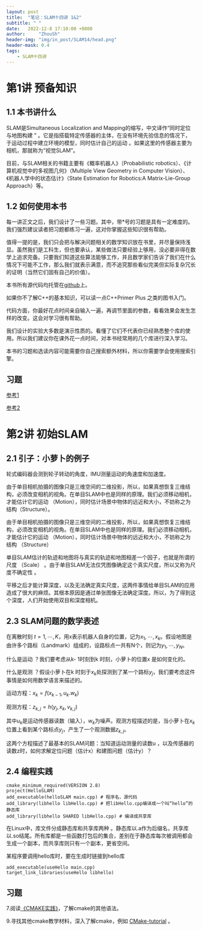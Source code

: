 ```yaml
---
layout: post
title:  "笔记：SLAM十四讲 1&2"
subtitle: " "
date:   2022-12-8 17:10:00 +0800
author:     "ZhouSh"
header-img: "img/in_post/SLAM14/head.png"
header-mask: 0.4
tags:
    - SLAM十四讲
---
```

# 第1讲 预备知识

## 1.1 本书讲什么

SLAM是Simultaneous Localization and Mapping的缩写，中文译作“同时定位与地图构建 ” 。它是指搭载特定传感器的主体，在没有环境先验信息的情况下，于运动过程中建立环境的模型，同时估计自己的运动 。如果这里的传感器主要为相机，那就称为“视觉SLAM”。

目前，与SLAM相关的书籍主要有《概率机器人》（Probabilistic robotics）、《计算机视觉中的多视图几何》（Multiple View Geometry in Computer Vision）、《机器人学中的状态估计》（State Estimation for Robotics:A Matrix-Lie-Group Approach）等。

## 1.2 如何使用本书

每一讲正文之后，我们设计了一些习题。其中，带*号的习题是具有一定难度的。我们强烈建议读者把习题都练习一遍，这对你掌握这些知识很有帮助。

值得一提的是，我们只会把与解决问题相关的数学知识放在书里，并尽量保持浅显。虽然我们是工科生，但也要承认，某些做法只要经验上够用，没必要非得在数学上追求完备。只要我们知道这些算法能够工作，并且数学家们告诉了我们在什么情况下可能不工作，那么我们就表示满意，而不追究那些看似完美但实际复杂冗长的证明（当然它们固有自己的价值）。

本书所有源代码均托管在[github](https://github.com/gaoxiang12/slambook)上。

如果你不了解C++的基本知识，可以读一点C++Primer Plus 之类的图书入门。

代码方面，你最好花点时间亲自输入一遍，再调节里面的参数，看看效果会发生怎样的改变。这会对学习很有帮助。

我们设计的实验大多数是演示性质的。看懂了它们不代表你已经熟悉整个库的使用。所以我们建议你在课外花一点时间，对本书经常用的几个库进行深入学习。

本书的习题和选读内容可能需要你自己搜索额外材料，所以你需要学会使用搜索引擎。

## 习题

[参考1](https://blog.csdn.net/joyee512/article/details/106077304)

[参考2](https://blog.csdn.net/u012348774/article/details/83576140)

# 第2讲 初始SLAM

## 2.1 引子：小萝卜的例子

轮式编码器会测到轮子转动的角度，IMU测量运动的角速度和加速度。

由于单目相机拍摄的图像只是三维空间的二维投影，所以，如果真想恢复三维结构，必须改变相机的视角。在单目SLAM中也是同样的原理。我们必须移动相机，才能估计它的运动 （Motion），同时估计场景中物体的远近和大小，不妨称之为结构（Structure）。

由于单目相机拍摄的图像只是三维空间的二维投影，所以，如果真想恢复三维结构，必须改变相机的视角。在单目SLAM中也是同样的原理。我们必须移动相机，才能估计它的运动 （Motion），同时估计场景中物体的远近和大小，不妨称之为结构 （Structure）

单目SLAM估计的轨迹和地图将与真实的轨迹和地图相差一个因子，也就是所谓的尺度 （Scale） 。由于单目SLAM无法仅凭图像确定这个真实尺度，所以又称为尺度不确定性 。

平移之后才能计算深度，以及无法确定真实尺度，这两件事情给单目SLAM的应用造成了很大的麻烦。其根本原因是通过单张图像无法确定深度。所以，为了得到这个深度，人们开始使用双目和深度相机。

## 2.3 SLAM问题的数学表述

在离散时刻 $t=1,\cdots,K$，用x表示机器人自身的位置，记为$x_1,\cdots,x_k$。假设地图是由许多个路标（Landmark）组成的，设路标点一共有N个，则记为$y_1,\cdots,y_N$。

什么是运动 ？我们要考虑从k- 1时刻到k 时刻，小萝卜的位置x 是如何变化的。

什么是观测 ？假设小萝卜在k 时刻于$x_k$处探测到了某一个路标$y_j$，我们要考虑这件事情是如何用数学语言来描述的。

运动方程：$x_k=f(x_{k-1},u_k.w_k)$

观测方程：$z_{k,j}=h(y_j,x_k,v_{k,j})$

其中$u_k$是运动传感器读数（输入），$w_k$为噪声。观测方程描述的是，当小萝卜在$x_k$位置上看到某个路标点$y_j$，产生了一个观测数据$z_{k,j}$。

这两个方程描述了最基本的SLAM问题：当知道运动测量的读数u ，以及传感器的读数z时，如何求解定位问题（估计x）和建图问题（估计y）？

## 2.4 编程实践

```
cmake_minimum_required(VERSION 2.8)
project(HelloSLAM)
add_executable(helloSLAM main.cpp) # 程序名，源代码
add_library(libhello libHello.cpp) # 把libHello.cpp编译成一个叫“hello”的静态库
add_library(libhello SHARED libHello.cpp) # 编译成共享库
```
在Linux中，库文件分成静态库和共享库两种 。静态库以.a作为后缀名，共享库以.so结尾。所有库都是一些函数打包后的集合，差别在于静态库每次被调用都会生成一个副本，而共享库则只有一个副本，更省空间。

某程序要调用hello库时，要在生成时链接到hello库
```
add_executable(useHello main.cpp)
target_link_libraries(useHello libhello)
```
## 习题

7.阅读[《CMAKE实践》](http://file.ncnynl.com/ros/CMake%20Practice.pdf)，了解cmake的其他语法。

9.寻找其他cmake教学材料，深入了解cmake，例如 [CMake-tutorial](https://github.com/TheErk/CMake-tutorial) 。